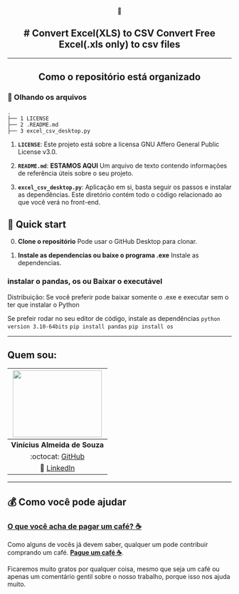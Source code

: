 

<p align="center">
    🚀  
</p>
<h2 align="center">
  # Convert Excel(XLS) to CSV
  Convert Free Excel(.xls only) to csv files 
</h2>
<hr>

<h2 align="center">
  Como o repositório está organizado
</h2>


### 🧐 Olhando os arquivos

    .
    ├── 1 LICENSE
    ├── 2 .README.md
    ├── 3 excel_csv_desktop.py

1.  **`LICENSE`**: Este projeto está sobre a licensa GNU Affero General Public License v3.0.
  
2. **`README.md`**: **ESTAMOS AQUI** Um arquivo de texto contendo informações de referência úteis sobre o seu projeto.

3. **`excel_csv_desktop.py`**: Aplicação em si, basta seguir os passos e instalar as dependências. Este diretório contém todo o código relacionado ao que você verá no front-end.


## 🚀 Quick start

0. **Clone o repositório**
    Pode usar o GitHub Desktop para clonar.
    
1.  **Instale as dependencias ou baixe o programa .exe**
    Instale as dependencias.
    
### instalar o pandas, os ou Baixar o executável
  Distribuição: Se você preferir pode baixar somente o .exe e executar sem o ter que instalar o Python

  Se prefeir rodar no seu editor de código, instale as dependências
 `python version 3.10-64bits`
 `pip install pandas`
 `pip install os`

<hr> 

## **Quem sou:**
|  <img src="https://github.com/viniciusalmeidas.png" width="200" height="150">  |
| :--------------: | 
| **Vinícius Almeida de Souza** | 
|:octocat: [GitHub](https://github.com/viniciusalmeidas) | 
| :briefcase: [LinkedIn](https://www.linkedin.com/in/valmsou/) |

<hr>

## :moneybag: **Como você pode ajudar**

### [__O que você acha de pagar um café? :coffee:__](https://www.buymeacoffee.com/vinialmeida)

Como alguns de vocês já devem saber, qualquer um pode contribuir comprando um café. [__Pague um café :coffee:__](https://www.buymeacoffee.com/vinialmeida). 

Ficaremos muito gratos por qualquer coisa, mesmo que seja um café ou apenas um comentário gentil sobre o nosso trabalho, porque isso nos ajuda muito.